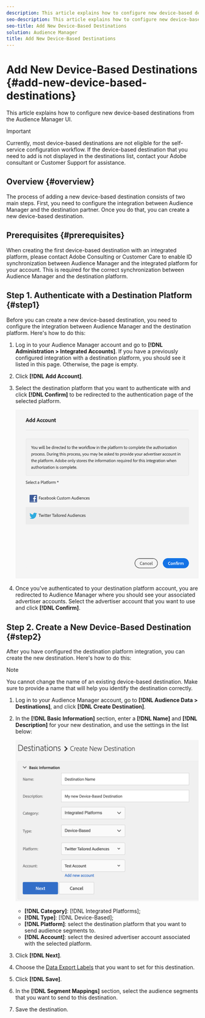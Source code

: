 ```yaml
---
description: This article explains how to configure new device-based destinations from the Audience Manager UI.
seo-description: This article explains how to configure new device-based destinations from the Audience Manager UI.
seo-title: Add New Device-Based Destinations
solution: Audience Manager
title: Add New Device-Based Destinations
---
```


# Add New Device-Based Destinations {#add-new-device-based-destinations}

This article explains how to configure new device-based destinations from the Audience Manager UI.

>[!IMPORTANT]
>
>Currently, most device-based destinations are not eligible for the self-service configuration workflow. If the device-based destination that you need to add is not displayed in the destinations list, contact your Adobe consultant or Customer Support for assistance.

## Overview {#overview}

The process of adding a new device-based destination consists of two main steps. First, you need to configure the integration between Audience Manager and the destination partner. Once you do that, you can create a new device-based destination.

## Prerequisites {#prerequisites}

When creating the first device-based destination with an integrated platform, please contact Adobe Consulting or Customer Care to enable ID synchronization between Audience Manager and the integrated platform for your account. This is required for the correct synchronization between Audience Manager and the destination platform.

## Step 1. Authenticate with a Destination Platform {#step1}

Before you can create a new device-based destination, you need to configure the integration between Audience Manager and the destination platform. Here's how to do this:

1. Log in to your Audience Manager account and go to **[!DNL Administration > Integrated Accounts]**. If you have a previously configured integration with a destination platform, you should see it listed in this page. Otherwise, the page is empty.
1. Click **[!DNL Add Account]**.
1. Select the destination platform that you want to authenticate with and click **[!DNL Confirm]** to be redirected to the authentication page of the selected platform.

   ![integrated-platforms](assets/dbd-integrated-platforms.png)

1. Once you've authenticated to your destination platform account, you are redirected to Audience Manager where you should see your associated advertiser accounts. Select the advertiser account that you want to use and click **[!DNL Confirm]**.

## Step 2. Create a New Device-Based Destination {#step2}

After you have configured the destination platform integration, you can create the new destination. Here's how to do this:

>[!NOTE]
>
>You cannot change the name of an existing device-based destination. Make sure to provide a name that will help you identify the destination correctly.

1. Log in to your Audience Manager account, go to **[!DNL Audience Data > Destinations]**, and click **[!DNL Create Destination]**.
1. In the **[!DNL Basic Information]** section, enter a **[!DNL Name]** and **[!DNL Description]** for your new destination, and use the settings in the list below:

   ![setup](assets/dbd-new-basic.png)

   * **[!DNL Category]**: [!DNL Integrated Platforms];
   * **[!DNL Type]**: [!DNL Device-Based];
   * **[!DNL Platform]**: select the destination platform that you want to send audience segments to.
   * **[!DNL Account]**: select the desired advertiser account associated with the selected platform.
1. Click **[!DNL Next]**.
1. Choose the [Data Export Labels](/help/using/features/data-export-controls.md#controls-labels) that you want to set for this destination.
1. Click **[!DNL Save]**.
1. In the **[!DNL Segment Mappings]** section, select the audience segments that you want to send to this destination.
1. Save the destination.

